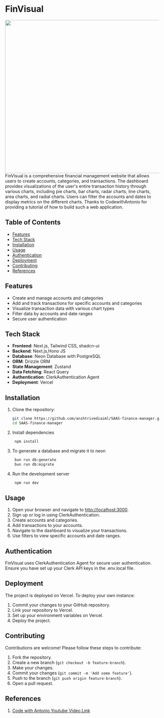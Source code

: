 # FinVisual
<img src="https://github.com/anshtrivediaiml/SAAS-Finance-Manager/assets/120239120/080eb114-8a77-4e70-a9bd-131678149c93" width="1200" height="500">
FinVisual is a comprehensive financial management website that allows users to create accounts, categories, and transactions. The dashboard provides visualizations of the user's entire transaction history through various charts, including pie charts, bar charts, radar charts, line charts, area charts, and radial charts. Users can filter the accounts and dates to display metrics on the different charts. Thanks to CodewithAntonio for providing a tutorial of how to build such a web application.

## Table of Contents

- [Features](#features)
- [Tech Stack](#tech-stack)
- [Installation](#installation)
- [Usage](#usage)
- [Authentication](#authentication)
- [Deployment](#deployment)
- [Contributing](#contributing)
- [References](#references)
  

## Features

- Create and manage accounts and categories
- Add and track transactions for specific accounts and categories
- Visualize transaction data with various chart types
- Filter data by accounts and date ranges
- Secure user authentication

## Tech Stack

- **Frontend**: Next.js, Tailwind CSS, shadcn-ui
- **Backend**: Next.js,Hono JS
- **Database**: Neon Database with PostgreSQL
- **ORM**: Drizzle ORM
- **State Management**: Zustand
- **Data Fetching**: React Query
- **Authentication**: ClerkAuthentication Agent
- **Deployment**: Vercel

## Installation

1. Clone the repository:

   ```bash
   git clone https://github.com/anshtrivediaiml/SAAS-finance-manager.git
   cd SAAS-finance-manager
2. Install dependencies
   ```bash
    npm install
3. To generate a database and migrate it to neon
    ```bash
     bun run db:generate
     bun run db:migrate 

3. Run the development server
   ```bash
    npm run dev

## Usage

1. Open your browser and navigate to [http://localhost:3000](http://localhost:3000).
2. Sign up or log in using ClerkAuthentication.
3. Create accounts and categories.
4. Add transactions to your accounts.
5. Navigate to the dashboard to visualize your transactions.
6. Use filters to view specific accounts and date ranges.

## Authentication

FinVisual uses ClerkAuthentication Agent for secure user authentication. Ensure you have set up your Clerk API keys in the .env.local file.

## Deployment

The project is deployed on Vercel. To deploy your own instance:

1. Commit your changes to your GitHub repository.
2. Link your repository to Vercel.
3. Set up your environment variables on Vercel.
4. Deploy the project.

## Contributing

Contributions are welcome! Please follow these steps to contribute:

1. Fork the repository.
2. Create a new branch (`git checkout -b feature-branch`).
3. Make your changes.
4. Commit your changes (`git commit -m 'Add some feature'`).
5. Push to the branch (`git push origin feature-branch`).
6. Open a pull request.

## References 

1. [Code with Antonio Youtube Video Link](https://youtu.be/N_uNKAus0II?si=wF7sBaPJaq3Wz0kr)



